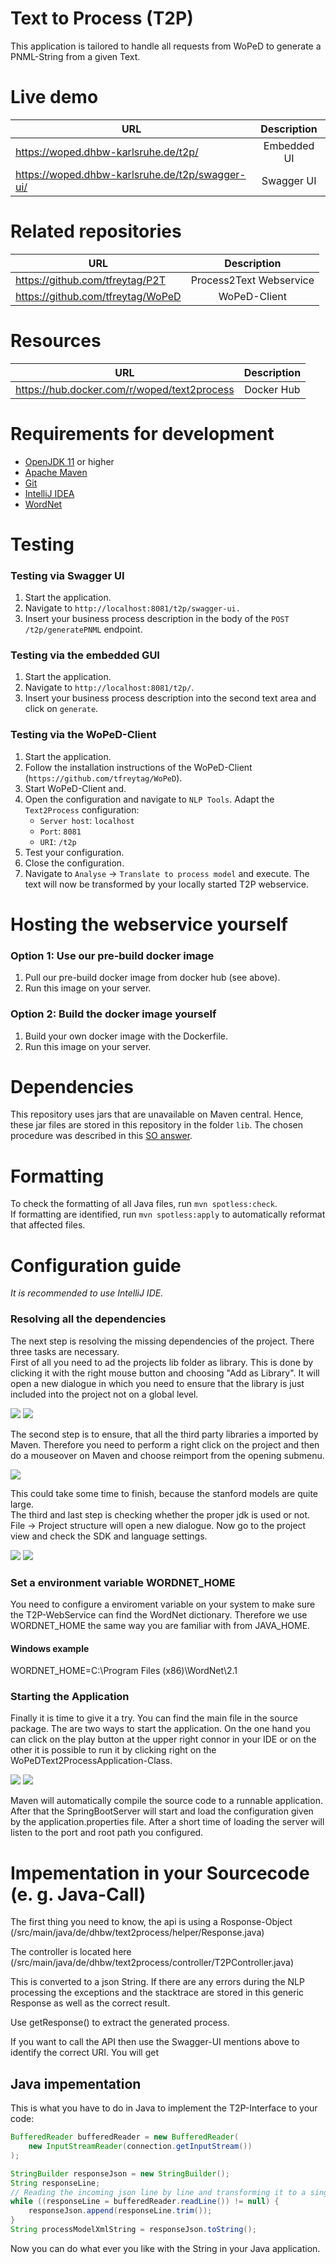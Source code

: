 # Text to Process (T2P)
This application is tailored to handle all requests from WoPeD to generate a PNML-String from a given Text.

# Live demo
| URL           | Description   | 
| ------------- |:-------------:|
| https://woped.dhbw-karlsruhe.de/t2p/ | Embedded UI|
| https://woped.dhbw-karlsruhe.de/t2p/swagger-ui/| Swagger UI|

# Related repositories
| URL           | Description   |
| ------------- |:-------------:|
| https://github.com/tfreytag/P2T | Process2Text Webservice |
| https://github.com/tfreytag/WoPeD | WoPeD-Client |

# Resources
| URL           | Description   |
| ------------- |:-------------:|
| https://hub.docker.com/r/woped/text2process | Docker Hub|

# Requirements for development
- <a href="https://aws.amazon.com/de/corretto/">OpenJDK 11</a> or higher
- <a href="https://maven.apache.org/">Apache Maven</a>
- <a href="https://git-scm.com/">Git</a>
- <a href="https://www.jetbrains.com/de-de/idea/">IntelliJ IDEA</a>
- <a href="https://wordnet.princeton.edu/download">WordNet</a>

# Testing
### Testing via Swagger UI
1. Start the application.
2. Navigate to `http://localhost:8081/t2p/swagger-ui.`
3. Insert your business process description in the body of the `POST /t2p/generatePNML` endpoint.

### Testing via the embedded GUI
1. Start the application.
2. Navigate to `http://localhost:8081/t2p/`.
3. Insert your business process description into the second text area and click on `generate`.

### Testing via the WoPeD-Client
1. Start the application.
2. Follow the installation instructions of the WoPeD-Client (`https://github.com/tfreytag/WoPeD`).
3. Start WoPeD-Client and.
4. Open the configuration and navigate to `NLP Tools`. Adapt the `Text2Process` configuration:
    - `Server host`: `localhost`
    - `Port`: `8081`
    - `URI`: `/t2p`
5. Test your configuration.
6. Close the configuration.
7. Navigate to `Analyse` -> `Translate to process model` and execute. The text will now be transformed by your locally started T2P webservice.

# Hosting the webservice yourself
### Option 1: Use our pre-build docker image
1. Pull our pre-build docker image from docker hub (see above).
2. Run this image on your server.
### Option 2: Build the docker image yourself
1. Build your own docker image with the Dockerfile.
2. Run this image on your server.

# Dependencies
This repository uses jars that are unavailable on Maven central. Hence, these jar files are stored in this repository in
the folder `lib`. The chosen procedure was described in this [SO answer](https://stackoverflow.com/a/51647143/11711692).

# Formatting
To check the formatting of all Java files, run `mvn spotless:check`. <br>
If formatting are identified, run `mvn spotless:apply` to automatically reformat that affected files.

# Configuration guide
_It is recommended to use IntelliJ IDE._
<h3>Resolving all the dependencies</h3>
<p>
The next step is resolving the missing dependencies of the project. There three tasks are necessary.<br>
First of all you need to ad the projects lib folder as library.
This is done by clicking it with the right mouse button and choosing "Add as Library".
It will open a new dialogue in which you need to ensure that the library is just included into the project not on a global level.<br>
</p>
<img src="./img/adding_libraries_intellij.PNG">
<img src="./img/create_library.PNG">
<p>
The second step is to ensure, that all the third party libraries a imported by Maven.
Therefore you need to perform a right click on the project and then do a mouseover on Maven and choose reimport from the opening submenu.
</p>
<img src="./img/project_maven_reimport.PNG">
<p>
This could take some time to finish, because the stanford models are quite large.<br>
The third and last step is checking whether the proper jdk is used or not.
File -> Project structure will open a new dialogue.
Now go to the project view and check the SDK and language settings.
</p> 
<img src="./img/file_project_structure_intellij.PNG">
<img src="./img/project_structure_intellij.PNG">

<h3>Set a environment variable WORDNET_HOME</h3>
<p>
You need to configure a enviroment variable on your system to make sure the T2P-WebService can find the WordNet dictionary. Therefore we use WORDNET_HOME the same way you are familiar with from JAVA_HOME.
</p>
<p>
<h4>Windows example</h4>
WORDNET_HOME=C:\Program Files (x86)\WordNet\2.1
</p>
<h3>Starting the Application</h3>
<p>
Finally it is time to give it a try.
You can find the main file in the source package.
The are two ways to start the application.
On the one hand you can click on the play button at the upper right connor in your IDE or on the other it is possible to run it by clicking right on the WoPeDText2ProcessApplication-Class.
</p>
<img src="./img/start_server_1.PNG">
<img src="./img/start_server_2.PNG">
<p>
Maven will automatically compile the source code to a runnable application. After that the SpringBootServer will start and load the configuration given by the application.properties file.
After a short time of loading the server will listen to the port and root path you configured.
</p>

# Impementation in your Sourcecode (e. g. Java-Call)

The first thing you need to know, the api is using a Rosponse-Object (/src/main/java/de/dhbw/text2process/helper/Response.java)

The controller is located here (/src/main/java/de/dhbw/text2process/controller/T2PController.java)

This is converted to a json String. If there are any errors during the NLP processing the exceptions and the stacktrace are stored in this generic Response<E> as well as the correct result.

Use getResponse() to extract the generated process.

If you want to call the API then use the Swagger-UI mentions above to identify the correct URI. You will get 

## Java impementation

This is what you have to do in Java to implement the T2P-Interface to your code:

```java
BufferedReader bufferedReader = new BufferedReader(
	new InputStreamReader(connection.getInputStream())
);

StringBuilder responseJson = new StringBuilder();
String responseLine;
// Reading the incoming json line by line and transforming it to a single String
while ((responseLine = bufferedReader.readLine()) != null) {
	responseJson.append(responseLine.trim());
}
String processModelXmlString = responseJson.toString();
```

Now you can do what ever you like with the String in your Java application.

